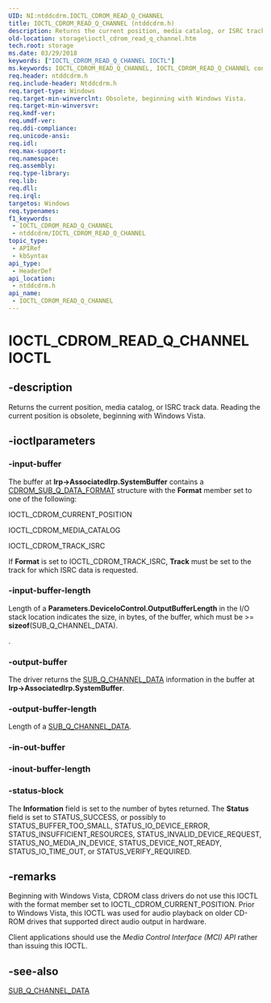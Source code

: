 ```yaml
---
UID: NI:ntddcdrm.IOCTL_CDROM_READ_Q_CHANNEL
title: IOCTL_CDROM_READ_Q_CHANNEL (ntddcdrm.h)
description: Returns the current position, media catalog, or ISRC track data. Reading the current position is obsolete, beginning with Windows Vista.
old-location: storage\ioctl_cdrom_read_q_channel.htm
tech.root: storage
ms.date: 03/29/2018
keywords: ["IOCTL_CDROM_READ_Q_CHANNEL IOCTL"]
ms.keywords: IOCTL_CDROM_READ_Q_CHANNEL, IOCTL_CDROM_READ_Q_CHANNEL control, IOCTL_CDROM_READ_Q_CHANNEL control code [Storage Devices], k307_1b91e5f3-ecd0-429d-a4d1-8b77170d14e7.xml, ntddcdrm/IOCTL_CDROM_READ_Q_CHANNEL, storage.ioctl_cdrom_read_q_channel
req.header: ntddcdrm.h
req.include-header: Ntddcdrm.h
req.target-type: Windows
req.target-min-winverclnt: Obsolete, beginning with Windows Vista.
req.target-min-winversvr: 
req.kmdf-ver: 
req.umdf-ver: 
req.ddi-compliance: 
req.unicode-ansi: 
req.idl: 
req.max-support: 
req.namespace: 
req.assembly: 
req.type-library: 
req.lib: 
req.dll: 
req.irql: 
targetos: Windows
req.typenames: 
f1_keywords:
 - IOCTL_CDROM_READ_Q_CHANNEL
 - ntddcdrm/IOCTL_CDROM_READ_Q_CHANNEL
topic_type:
 - APIRef
 - kbSyntax
api_type:
 - HeaderDef
api_location:
 - ntddcdrm.h
api_name:
 - IOCTL_CDROM_READ_Q_CHANNEL
---
```


# IOCTL_CDROM_READ_Q_CHANNEL IOCTL


## -description

Returns the current position, media catalog, or ISRC track data. Reading the current position is obsolete, beginning with Windows Vista.

## -ioctlparameters

### -input-buffer

The buffer at <b>Irp->AssociatedIrp.SystemBuffer</b> contains a <a href="/windows-hardware/drivers/ddi/ntddcdrm/ns-ntddcdrm-_cdrom_sub_q_data_format">CDROM_SUB_Q_DATA_FORMAT</a> structure with the <b>Format</b> member set to one of the following:

IOCTL_CDROM_CURRENT_POSITION

IOCTL_CDROM_MEDIA_CATALOG

IOCTL_CDROM_TRACK_ISRC

If <b>Format</b> is set to IOCTL_CDROM_TRACK_ISRC, <b>Track</b> must be set to the track for which ISRC data is requested.

### -input-buffer-length

Length of a <b>
       Parameters.DeviceIoControl.OutputBufferLength</b> in the I/O stack location indicates the size, in bytes, of the buffer, which must be >= <b>sizeof</b>(SUB_Q_CHANNEL_DATA).

.

### -output-buffer

The driver returns the <a href="/windows-hardware/drivers/ddi/ntddcdrm/ns-ntddcdrm-_sub_q_channel_data">SUB_Q_CHANNEL_DATA</a> information in the buffer at <b>Irp->AssociatedIrp.SystemBuffer</b>.

### -output-buffer-length

Length of a <a href="/windows-hardware/drivers/ddi/ntddcdrm/ns-ntddcdrm-_sub_q_channel_data">SUB_Q_CHANNEL_DATA</a>.

### -in-out-buffer

### -inout-buffer-length

### -status-block

The <b>Information</b> field is set to the number of bytes returned. The <b>Status</b> field is set to STATUS_SUCCESS, or possibly to STATUS_BUFFER_TOO_SMALL, STATUS_IO_DEVICE_ERROR, STATUS_INSUFFICIENT_RESOURCES, STATUS_INVALID_DEVICE_REQUEST, STATUS_NO_MEDIA_IN_DEVICE, STATUS_DEVICE_NOT_READY, STATUS_IO_TIME_OUT, or STATUS_VERIFY_REQUIRED.

## -remarks

Beginning with Windows Vista, CDROM class drivers do not use this IOCTL with the format member set to IOCTL_CDROM_CURRENT_POSITION. Prior to Windows Vista, this IOCTL was used for audio playback on older CD-ROM drives that supported direct audio output in hardware.

Client applications should use the <i>Media Control Interface (MCI) API</i> rather than issuing this IOCTL.

## -see-also

<a href="/windows-hardware/drivers/ddi/ntddcdrm/ns-ntddcdrm-_sub_q_channel_data">SUB_Q_CHANNEL_DATA</a>
